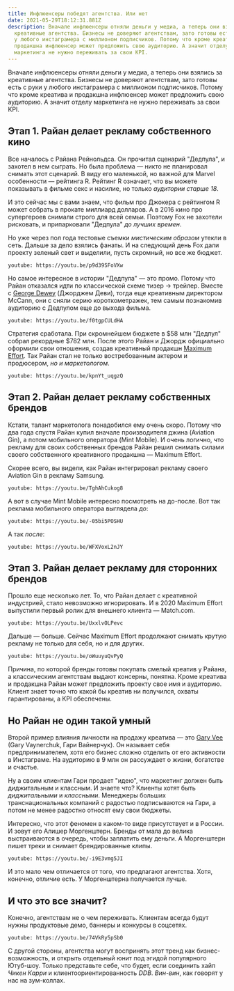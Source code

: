 ```yaml
---
title: Инфлюенсеры победят агентства. Или нет
date: 2021-05-29T18:12:31.881Z
description: Вначале инфлюенсеры отняли деньги у медиа, а теперь они взялись за
  креативные агентства. Бизнесы не доверяют агентствам, зато готовы есть с руки
  у любого инстаграмера с миллионом подписчиков. Потому что кроме креатива и
  продакшна инфлюенсер может предложить свою аудиторию. А значит отделу
  маркетинга не нужно переживать за свои KPI.
---
```

Вначале инфлюенсеры отняли деньги у медиа, а теперь они взялись за креативные агентства. Бизнесы не доверяют агентствам, зато готовы есть с руки у любого инстаграмера с миллионом подписчиков. Потому что кроме креатива и продакшна инфлюенсер может предложить свою аудиторию. А значит отделу маркетинга не нужно переживать за свои KPI.

## Этап 1. Райан делает рекламу собственного кино

Все началось с Райана Рейнольдса. Он прочитал сценарий "Дедпула", и захотел в нем сыграть. Но была проблема — никто не планировал снимать этот сценарий. В виду его маленькой, но важной для Marvel особенности — рейтинга R. Рейтинг R означает, что вы можете показывать в фильме секс и насилие, но только _аудитории старше 18_.

И это сейчас мы с вами знаем, что фильм про Джокера с рейтингом R может собрать в прокате миллиард долларов. А в 2016 кино про супергероев снимали строго для всей семьи. Поэтому Fox не захотели рисковать, и припарковали "Дедпула" _до лучших времен_.

Но уже через пол года тестовые съемки _мистическим образом_ утекли в сеть. Дальше за дело взялись фанаты. И на следующий день Fox дали проекту зеленый свет и выделили, пусть скромный, но все же бюджет.

`youtube: https://youtu.be/p9d39SFoVXw`

Но самое интересное в истории "Дедпула" — это промо. Потому что Райан отказался идти по классической схеме тизер → трейлер. Вместе с [George Dewey](https://www.adforum.com/talent/18148-george-dewey/work) (Джорджем Деви), тогда еще креативным директором McCann, они с сняли серию короткометражек, тем самым познакомив аудиторию с Дедпулом еще до выхода фильма.

`youtube: https://youtu.be/f0tgpCULdHA`

Стратегия сработала. При скромнейшем бюджете в $58 млн "Дедпул" собрал рекордные $782 млн. После этого Райан и Джордж официально оформили свои отношения, создав креативный продакшн [Maximum Effort](https://www.maximumeffort.com/projects). Так Райан стал не только востребованным актером и продюсером, _но и маркетологом_.

`youtube: https://youtu.be/kpnYt_uqgzQ`

## Этап 2. Райан делает рекламу собственных брендов

Кстати, талант маркетолога понадобился ему очень скоро. Потому что два года спустя Райан купил вначале производителя джина (Aviation Gin), а потом мобильного оператора (Mint Mobile). И очень логично, что рекламу для своих собственных брендов Райан решил снимать силами своего собственного креативного продакшна — Maximum Effort.

Скорее всего, вы видели, как Райан интегрировал рекламу своего Aviation Gin в рекламу Samsung.

`youtube: https://youtu.be/TghAhCukog8`

А вот в случае Mint Mobile интересно посмотреть на до-после. Вот так реклама мобильного оператора выглядела _до_:

`youtube: https://youtu.be/-05bi5POSHU`

А так _после_:

`youtube: https://youtu.be/WFXVoxL2nJY`

## Этап 3. Райан делает рекламу для сторонних брендов

Прошло еще несколько лет. То, что Райан делает с креативной индустрией, стало невозможно игнорировать. И в 2020 Maximum Effort выпустили первый ролик для внешнего клиента — Match.com.

`youtube: https://youtu.be/UxxlvOLPevc`

Дальше — больше. Сейчас Maximum Effort продолжают снимать крутую рекламу не только для себя, но и для других.

`youtube: https://youtu.be/oWuuyuQvPyQ`

Причина, по которой бренды готовы покупать смелый креатив у Райана, а классическим агентствам выдают консерны, понятна. Кроме креатива и продакшна Райан может предложить проекту свое имя и аудиторию. Клиент знает точно что какой бы креатив ни получился, охваты гарантированы, а KPI обеспечены.

## Но Райан не один такой умный

Второй пример влияния личности на продажу креатива — это [Gary Vee](https://twitter.com/garyvee) (Gary Vaynerchuk, Гари Вайнерчук). Он называет себя предпринимателем, хотя его бизнес сложно отделить от его активности в Инстаграме. На аудиторию в 9 млн он рассуждает о жизни, богатстве и счастье.

Ну а своим клиентам Гари продает "идею", что маркетинг должен быть диджитальным и классным. И знаете что? Клиенты хотят быть _диджитальными_ и _классными_. Менеджеры больших транснациональных компаний с радостью подписываются на Гари, а потом не менее радостно относят ему свои бюджеты.

Интересно, что этот феномен в каком-то виде присутствует и в России. И зовут его Алишер Моргенштерн. Бренды от мала до велика выстраиваются в очередь, чтобы заплатить ему деньги. А Моргенштерн пишет треки и снимает брендированные клипы.

`youtube: https://youtu.be/-i9E3vmg5JI`

И это мало чем отличается от того, что предлагают агентства. Хотя, конечно, отличие есть. У Моргенштерна получается лучше.

## И что это все значит?

Конечно, агентствам не о чем переживать. Клиентам всегда будут нужны продуктовые демо, баннеры и конкурсы в соцсетях.

`youtube: https://youtu.be/74VkRy5pSb0`

С другой стороны, агентства могут воспринять этот тренд как бизнес-возможность, и открыть отдельный юнит под эгидой популярного Ютуб-шоу. Только представьте себе, что будет, если соединить хайп _Чикен Карри_ и клиентоориентированность _DDB_. _Вин-вин_, как говорят у нас на зум-коллах.